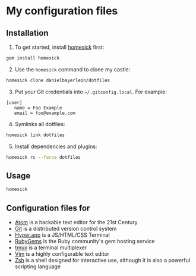 # My configuration files

## Installation

1. To get started, install [homesick](https://github.com/technicalpickles/homesick) first:

  ```bash
  gem install homesick
  ```

2. Use the `homesick` command to clone my castle:

  ```bash
  homesick clone danielbayerlein/dotfiles
  ```

3. Put your Git credentials into `~/.gitconfig.local`. For example:

  ```
  [user]
     name = Foo Example
     email = foo@example.com
  ```

4. Symlinks all dotfiles:

  ```bash
  homesick link dotfiles
  ```

5. Install dependencies and plugins:

  ```bash
  homesick rc --force dotfiles
  ```

## Usage

```bash
homesick
```

## Configuration files for

* [Atom](https://atom.io/) is a hackable text editor for the 21st Century
* [Git](http://git-scm.com) is a distributed version control system
* [Hyper.app](https://hyper.is) is a JS/HTML/CSS Terminal
* [RubyGems](https://rubygems.org) is the Ruby community's gem hosting service
* [tmux](http://tmux.sourceforge.net) is a terminal multiplexer
* [Vim](http://www.vim.org) is a highly configurable text editor
* [Zsh](http://www.zsh.org) is a shell designed for interactive use, although it is also a powerful scripting language
